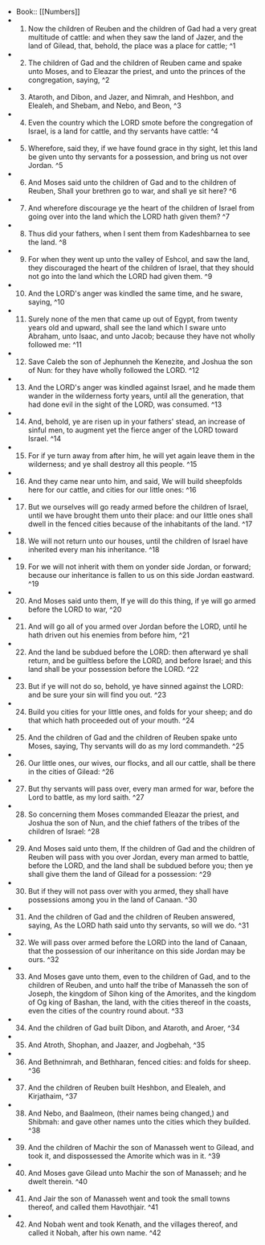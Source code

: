 - Book:: [[Numbers]]
- 1. Now the children of Reuben and the children of Gad had a very great multitude of cattle: and when they saw the land of Jazer, and the land of Gilead, that, behold, the place was a place for cattle; ^1
- 2. The children of Gad and the children of Reuben came and spake unto Moses, and to Eleazar the priest, and unto the princes of the congregation, saying, ^2
- 3. Ataroth, and Dibon, and Jazer, and Nimrah, and Heshbon, and Elealeh, and Shebam, and Nebo, and Beon, ^3
- 4. Even the country which the LORD smote before the congregation of Israel, is a land for cattle, and thy servants have cattle: ^4
- 5. Wherefore, said they, if we have found grace in thy sight, let this land be given unto thy servants for a possession, and bring us not over Jordan. ^5
- 6. And Moses said unto the children of Gad and to the children of Reuben, Shall your brethren go to war, and shall ye sit here? ^6
- 7. And wherefore discourage ye the heart of the children of Israel from going over into the land which the LORD hath given them? ^7
- 8. Thus did your fathers, when I sent them from Kadeshbarnea to see the land. ^8
- 9. For when they went up unto the valley of Eshcol, and saw the land, they discouraged the heart of the children of Israel, that they should not go into the land which the LORD had given them. ^9
- 10. And the LORD's anger was kindled the same time, and he sware, saying, ^10
- 11. Surely none of the men that came up out of Egypt, from twenty years old and upward, shall see the land which I sware unto Abraham, unto Isaac, and unto Jacob; because they have not wholly followed me: ^11
- 12. Save Caleb the son of Jephunneh the Kenezite, and Joshua the son of Nun: for they have wholly followed the LORD. ^12
- 13. And the LORD's anger was kindled against Israel, and he made them wander in the wilderness forty years, until all the generation, that had done evil in the sight of the LORD, was consumed. ^13
- 14. And, behold, ye are risen up in your fathers' stead, an increase of sinful men, to augment yet the fierce anger of the LORD toward Israel. ^14
- 15. For if ye turn away from after him, he will yet again leave them in the wilderness; and ye shall destroy all this people. ^15
- 16. And they came near unto him, and said, We will build sheepfolds here for our cattle, and cities for our little ones: ^16
- 17. But we ourselves will go ready armed before the children of Israel, until we have brought them unto their place: and our little ones shall dwell in the fenced cities because of the inhabitants of the land. ^17
- 18. We will not return unto our houses, until the children of Israel have inherited every man his inheritance. ^18
- 19. For we will not inherit with them on yonder side Jordan, or forward; because our inheritance is fallen to us on this side Jordan eastward. ^19
- 20. And Moses said unto them, If ye will do this thing, if ye will go armed before the LORD to war, ^20
- 21. And will go all of you armed over Jordan before the LORD, until he hath driven out his enemies from before him, ^21
- 22. And the land be subdued before the LORD: then afterward ye shall return, and be guiltless before the LORD, and before Israel; and this land shall be your possession before the LORD. ^22
- 23. But if ye will not do so, behold, ye have sinned against the LORD: and be sure your sin will find you out. ^23
- 24. Build you cities for your little ones, and folds for your sheep; and do that which hath proceeded out of your mouth. ^24
- 25. And the children of Gad and the children of Reuben spake unto Moses, saying, Thy servants will do as my lord commandeth. ^25
- 26. Our little ones, our wives, our flocks, and all our cattle, shall be there in the cities of Gilead: ^26
- 27. But thy servants will pass over, every man armed for war, before the Lord to battle, as my lord saith. ^27
- 28. So concerning them Moses commanded Eleazar the priest, and Joshua the son of Nun, and the chief fathers of the tribes of the children of Israel: ^28
- 29. And Moses said unto them, If the children of Gad and the children of Reuben will pass with you over Jordan, every man armed to battle, before the LORD, and the land shall be subdued before you; then ye shall give them the land of Gilead for a possession: ^29
- 30. But if they will not pass over with you armed, they shall have possessions among you in the land of Canaan. ^30
- 31. And the children of Gad and the children of Reuben answered, saying, As the LORD hath said unto thy servants, so will we do. ^31
- 32. We will pass over armed before the LORD into the land of Canaan, that the possession of our inheritance on this side Jordan may be ours. ^32
- 33. And Moses gave unto them, even to the children of Gad, and to the children of Reuben, and unto half the tribe of Manasseh the son of Joseph, the kingdom of Sihon king of the Amorites, and the kingdom of Og king of Bashan, the land, with the cities thereof in the coasts, even the cities of the country round about. ^33
- 34. And the children of Gad built Dibon, and Ataroth, and Aroer, ^34
- 35. And Atroth, Shophan, and Jaazer, and Jogbehah, ^35
- 36. And Bethnimrah, and Bethharan, fenced cities: and folds for sheep. ^36
- 37. And the children of Reuben built Heshbon, and Elealeh, and Kirjathaim, ^37
- 38. And Nebo, and Baalmeon, (their names being changed,) and Shibmah: and gave other names unto the cities which they builded. ^38
- 39. And the children of Machir the son of Manasseh went to Gilead, and took it, and dispossessed the Amorite which was in it. ^39
- 40. And Moses gave Gilead unto Machir the son of Manasseh; and he dwelt therein. ^40
- 41. And Jair the son of Manasseh went and took the small towns thereof, and called them Havothjair. ^41
- 42. And Nobah went and took Kenath, and the villages thereof, and called it Nobah, after his own name. ^42
